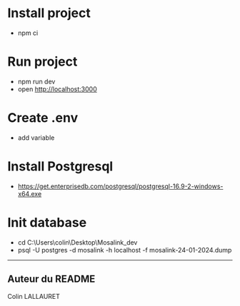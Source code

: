 # Install project
- npm ci

# Run project
- npm run dev
- open [http://localhost:3000](http://localhost:3000)

# Create .env
- add variable

# Install Postgresql
- https://get.enterprisedb.com/postgresql/postgresql-16.9-2-windows-x64.exe

# Init database
- cd C:\Users\colin\Desktop\Mosalink_dev
- psql -U postgres -d mosalink -h localhost -f mosalink-24-01-2024.dump

---

## Auteur du README

Colin LALLAURET